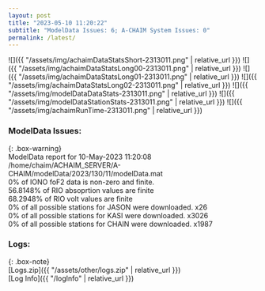 ```yaml
---
layout: post
title: "2023-05-10 11:20:22"
subtitle: "ModelData Issues: 6; A-CHAIM System Issues: 0"
permalink: /latest/
---
```


![]({{ "/assets/img/achaimDataStatsShort-2313011.png" | relative_url }})
![]({{ "/assets/img/achaimDataStatsLong00-2313011.png" | relative_url }})
![]({{ "/assets/img/achaimDataStatsLong01-2313011.png" | relative_url }})
![]({{ "/assets/img/achaimDataStatsLong02-2313011.png" | relative_url }})
![]({{ "/assets/img/modelDataDataStats-2313011.png" | relative_url }})
![]({{ "/assets/img/modelDataStationStats-2313011.png" | relative_url }})
![]({{ "/assets/img/achaimRunTime-2313011.png" | relative_url }})


### ModelData Issues:  
  
{: .box-warning}  
 ModelData report for 10-May-2023 11:20:08   
 /home/chaim/ACHAIM_SERVER/A-CHAIM/modelData/2023/130/11/modelData.mat   
 0% of IONO foF2 data is non-zero and finite.   
 56.8148% of RIO absoprtion values are finite   
 68.2948% of RIO volt values are finite   
 0% of all possible stations for JASON were downloaded. x26   
 0% of all possible stations for KASI were downloaded. x3026   
 0% of all possible stations for CHAIN were downloaded. x1987   
  


### Logs:  
  
{: .box-note}  
[Logs.zip]({{ "/assets/other/logs.zip" | relative_url }})  
[Log Info]({{ "/logInfo" | relative_url }})  

